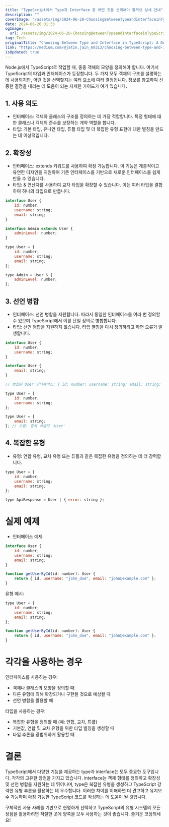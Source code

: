 ```yaml
---
title: "TypeScript에서 Type과 Interface 중 어떤 것을 선택해야 할까요 상세 안내"
description: ""
coverImage: "/assets/img/2024-06-20-ChoosingBetweenTypeandInterfaceinTypeScriptADetailedGuide_0.png"
date: 2024-06-20 01:33
ogImage: 
  url: /assets/img/2024-06-20-ChoosingBetweenTypeandInterfaceinTypeScriptADetailedGuide_0.png
tag: Tech
originalTitle: "Choosing Between Type and Interface in TypeScript: A Detailed Guide"
link: "https://medium.com/@jatin.jain_69313/choosing-between-type-and-interface-in-typescript-a-detailed-guide-4b25330a5e1d"
isUpdated: true
---
```





Node.js에서 TypeScript로 작업할 때, 종종 객체의 모양을 정의해야 합니다. 여기서 TypeScript의 타입과 인터페이스가 등장합니다. 두 가지 모두 객체의 구조를 설명하는 데 사용되지만, 어떤 것을 선택할지는 여러 요소에 따라 결정됩니다. 정보를 참고하여 신중한 결정을 내리는 데 도움이 되는 자세한 가이드가 여기 있습니다.

## 1. 사용 의도

- 인터페이스: 객체와 클래스의 구조를 정의하는 데 가장 적합합니다. 특정 형태에 대한 클래스나 객체의 준수를 보장하는 계약 역할을 합니다.
- 타입: 기본 타입, 유니언 타입, 튜플 타입 및 더 복잡한 유형 표현에 대한 별칭을 만드는 데 이상적입니다.

## 2. 확장성

<div class="content-ad"></div>

- 인터페이스: extends 키워드를 사용하여 확장 가능합니다. 이 기능은 계층적이고 유연한 디자인을 지원하여 기존 인터페이스를 기반으로 새로운 인터페이스를 쉽게 만들 수 있습니다.
- 타입: & 연산자를 사용하여 교차 타입을 확장할 수 있습니다. 이는 여러 타입을 결합하여 하나의 타입으로 만듭니다.

```js
interface User {
    id: number;
    username: string;
    email: string;
}

interface Admin extends User {
    adminLevel: number;
}
```

```js
type User = {
    id: number;
    username: string;
    email: string;
};

type Admin = User & {
    adminLevel: number;
};
```

## 3. 선언 병합

<div class="content-ad"></div>

- 인터페이스: 선언 병합을 지원합니다. 따라서 동일한 인터페이스를 여러 번 정의할 수 있으며 TypeScript에서 이를 단일 정의로 병합합니다.
- 타입: 선언 병합을 지원하지 않습니다. 타입 별칭을 다시 정의하려고 하면 오류가 발생합니다.

```js
interface User {
    id: number;
    username: string;
}

interface User {
    email: string;
}

// 병합된 User 인터페이스: { id: number; username: string; email: string; }
```

```js
type User = {
    id: number;
    username: string;
};

type User = {
    email: string;
}; // 오류: 중복 식별자 'User'
```

## 4. 복잡한 유형

<div class="content-ad"></div>

- 유형: 연합 유형, 교차 유형 또는 튜플과 같은 복잡한 유형을 정의하는 데 더 강력합니다.

```js
type User = {
    id: number;
    username: string;
    email: string;
};

type ApiResponse = User | { error: string };
```

# 실제 예제

- 인터페이스 예제:

<div class="content-ad"></div>

```js
interface User {
    id: number;
    username: string;
    email: string;
}

function getUserById(id: number): User {
    return { id, username: "john_doe", email: "john@example.com" };
}
```

유형 예시:

```js
type User = {
    id: number;
    username: string;
    email: string;
};

function getUserById(id: number): User {
    return { id, username: "john_doe", email: "john@example.com" };
}
```

# 각각을 사용하는 경우

<div class="content-ad"></div>

인터페이스를 사용하는 경우:

- 객체나 클래스의 모양을 정의할 때
- 다른 유형에 의해 확장되거나 구현될 것으로 예상될 때
- 선언 병합을 활용할 때

타입을 사용하는 경우:

- 복잡한 유형을 정의할 때 (예: 연합, 교차, 튜플)
- 기본값, 연합 및 교차 유형을 위한 타입 별칭을 생성할 때
- 타입 추론을 광범위하게 활용할 때

<div class="content-ad"></div>

# 결론

TypeScript에서 다양한 기능을 제공하는 type과 interface는 모두 중요한 도구입니다. 각각의 고유한 장점을 가지고 있습니다. interface는 객체 형태를 정의하고 확장성 및 선언 병합을 지원하는 데 뛰어나며, type은 복잡한 유형을 생성하고 TypeScript 강력한 유형 추론을 활용하는 데 우수합니다. 이러한 차이를 이해하면 더 견고하고 유지보수 가능하며 확장 가능한 TypeScript 코드를 작성하는 데 도움이 될 것입니다.

구체적인 사용 사례를 기반으로 현명하게 선택하고 TypeScript의 유형 시스템의 모든 장점을 활용하려면 적절한 곳에 양쪽을 모두 사용하는 것이 좋습니다. 즐거운 코딩되세요!